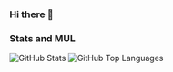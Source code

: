 ### Hi there 👋

### Stats and MUL

![GitHub Stats](https://github-readme-stats-l10es.vercel.app/api?username=l10es&count_private=true&show_icons=true&theme=github_dark)
![GitHub Top Languages](https://github-readme-stats-l10es.vercel.app/api/top-langs/?username=l10es&layout=compact&theme=github_dark)
<!-- ![GitHub Stats](https://github-readme-stats.vercel.app/api?username=l10es&count_private=true&show_icons=true&theme=github_dark) -->
<!-- ![GitHub Top Languages](https://github-readme-stats.vercel.app/api/top-langs/?username=l10es&layout=compact&theme=github_dark) -->

<!--
**l10es/l10es** is a ✨ _special_ ✨ repository because its `README.md` (this file) appears on your GitHub profile.

Here are some ideas to get you started:

- 🔭 I’m currently working on ...
- 🌱 I’m currently learning ...
- 👯 I’m looking to collaborate on ...
- 🤔 I’m looking for help with ...
- 💬 Ask me about ...
- 📫 How to reach me: ...
- 😄 Pronouns: ...
- ⚡ Fun fact: ...
-->
